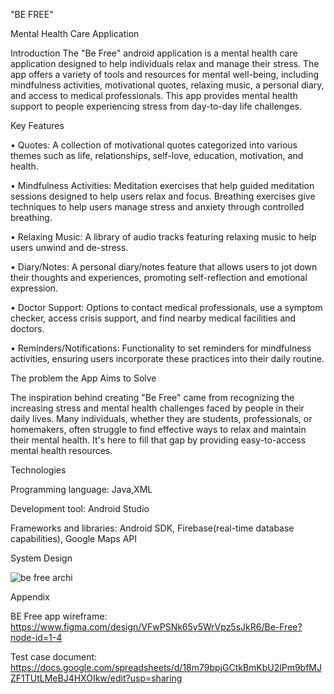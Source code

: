 "BE FREE"
 
 Mental Health Care Application

Introduction
  The "Be Free" android application is a mental health care application designed to help individuals relax and manage their stress. The app offers a variety of tools and resources for mental well-being, including mindfulness activities, motivational quotes, relaxing music, a personal diary, and access to medical professionals. This app provides mental health support to people experiencing stress from day-to-day life challenges. 

Key Features

  • Quotes: A collection of motivational quotes categorized into various themes such as life, relationships, self-love, education, motivation, and health. 

  • Mindfulness Activities: Meditation exercises that help guided meditation sessions designed to help users relax and focus. Breathing exercises give techniques to help users manage stress and anxiety through controlled breathing. 

  • Relaxing Music: A library of audio tracks featuring relaxing music to help users unwind and de-stress. 

  • Diary/Notes: A personal diary/notes feature that allows users to jot down their thoughts and experiences, promoting self-reflection and emotional expression. 

  • Doctor Support: Options to contact medical professionals, use a symptom checker, access crisis support, and find nearby medical facilities and doctors. 

  • Reminders/Notifications: Functionality to set reminders for mindfulness activities, ensuring users incorporate these practices into their daily routine.

The problem the App Aims to Solve

  The inspiration behind creating "Be Free" came from recognizing the increasing stress and mental health challenges faced by people in their daily lives. Many individuals, whether they are students, professionals, or homemakers, often struggle to find effective ways to relax and maintain their mental health. It's here to fill that gap by providing easy-to-access mental health resources. 

Technologies
  
  Programming language: Java,XML
  
  Development tool: Android Studio
  
  Frameworks and libraries: Android SDK, Firebase(real-time database capabilities), Google Maps API

System Design 

  ![be free archi](https://github.com/Vihari7/BeFreeApp/assets/106915486/a9bc2580-f378-4ae7-a27d-9a670e623d6d)

Appendix

  BE Free app wireframe: 
  https://www.figma.com/design/VFwPSNk65y5WrVpz5sJkR6/Be-Free?node-id=1-4

  Test case document:
  https://docs.google.com/spreadsheets/d/18m79bpjGCtkBmKbU2lPm9bfMJZF1TUtLMeBJ4HXOIkw/edit?usp=sharing
